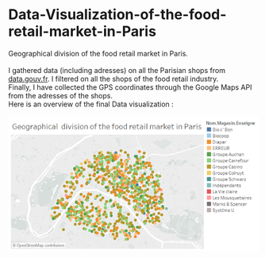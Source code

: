 # Data-Visualization-of-the-food-retail-market-in-Paris
Geographical division of the food retail market in Paris. <br><br>I gathered data (including adresses) on all the Parisian shops from <a href="https://www.data.gouv.fr/fr/">data.gouv.fr</a>. I filtered on all the shops of the food retail industry. <br>Finally, I have collected the GPS coordinates through the Google Maps API from the adresses of the shops.<br> Here is an overview of the final Data visualization :
<br>
<br>
![Test Image 1](foodretailParis.png)

